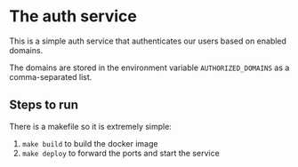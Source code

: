 # The auth service

This is a simple auth service that authenticates our users based on enabled domains.

The domains are stored in the environment variable `AUTHORIZED_DOMAINS` as a comma-separated list.

## Steps to run

There is a makefile so it is extremely simple:
1. `make build` to build the docker image
2. `make deploy` to forward the ports and start the service
